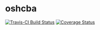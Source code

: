 # oshcba

[![Travis-CI Build Status](https://travis-ci.org/pedroliman/oshcba.svg?branch=master)](https://travis-ci.org/pedroliman/oshcba)
[![Coverage Status](https://img.shields.io/codecov/c/github/pedroliman/oshcba/master.svg)](https://codecov.io/github/pedroliman/oshcba?branch=master)
